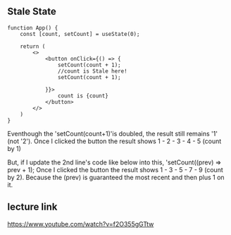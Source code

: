 ## Stale State
```
function App() {
    const [count, setCount] = useState(0);

    return (
        <>
            <button onClick={() => {
                setCount(count + 1);
                //count is Stale here!
                setCount(count + 1);

            }}>
                count is {count}
            </button>
        </>
    )
}
```
Eventhough the 'setCount(count+1)'is doubled, the result still remains '1' (not '2').
Once I clicked the button the result shows 1 - 2 - 3 - 4 - 5 (count by 1)

But, if I update the 2nd line's code like below into this, 'setCount((prev) => prev + 1);
Once I clicked the button the result shows 1 - 3 - 5 - 7 - 9 (count by 2). Because the (prev) is guaranteed the most recent and then plus 1 on it. 



## lecture link
https://www.youtube.com/watch?v=f2O355gGTtw
